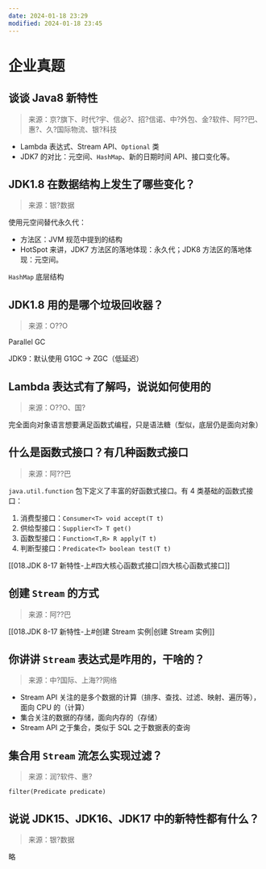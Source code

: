 ```yaml
---
date: 2024-01-18 23:29
modified: 2024-01-18 23:45
---
```


# 企业真题

## 谈谈 Java8 新特性

>来源：京?旗下、时代?宇、信必?、招?信诺、中?外包、金?软件、阿??巴、惠?、久?国际物流、银?科技

- Lambda 表达式、Stream API、`Optional` 类
- JDK7 的对比：元空间、`HashMap`、新的日期时间 API、接口变化等。

## JDK1.8 在数据结构上发生了哪些变化？

>来源：银?数据

使用元空间替代永久代：

- 方法区：JVM 规范中提到的结构
- HotSpot 来讲，JDK7 方法区的落地体现：永久代；JDK8 方法区的落地体现：元空间。

`HashMap` 底层结构

## JDK1.8 用的是哪个垃圾回收器？

>来源：O??O

Parallel GC

JDK9：默认使用 G1GC -> ZGC（低延迟）

## Lambda 表达式有了解吗，说说如何使用的

>来源：O??O、国?

完全面向对象语言想要满足函数式编程，只是语法糖（型似，底层仍是面向对象）

## 什么是函数式接口？有几种函数式接口

>来源：阿??巴

`java.util.function` 包下定义了丰富的好函数式接口。有 4 类基础的函数式接口：

1. 消费型接口：`Consumer<T> void accept(T t)`
2. 供给型接口：`Supplier<T> T get()`
3. 函数型接口：`Function<T,R> R apply(T t)`
4. 判断型接口：`Predicate<T> boolean test(T t)`

[[018.JDK 8-17 新特性-上#四大核心函数式接口|四大核心函数式接口]]

## 创建 `Stream` 的方式

>来源：阿??巴

[[018.JDK 8-17 新特性-上#创建 Stream 实例|创建 Stream 实例]]

## 你讲讲 `Stream` 表达式是咋用的，干啥的？

>来源：中?国际、上海??网络

- Stream API 关注的是多个数据的计算（排序、查找、过滤、映射、遍历等），面向 CPU 的（计算）
- 集合关注的数据的存储，面向内存的（存储）
- Stream API 之于集合，类似于 SQL 之于数据表的查询

## 集合用 `Stream` 流怎么实现过滤？

>来源：润?软件、惠?

`filter(Predicate predicate)`

## 说说 JDK15、JDK16、JDK17 中的新特性都有什么？

>来源：银?数据

略
